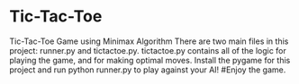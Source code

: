 # Tic-Tac-Toe
Tic-Tac-Toe Game using Minimax Algorithm
There are two main files in this project: runner.py and tictactoe.py. tictactoe.py contains all of the logic for playing the game, and for making optimal moves. Install the pygame for this project and run python runner.py to play against your AI!
#Enjoy the game.
